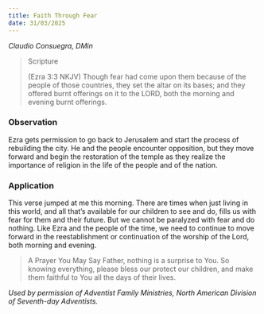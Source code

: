 ```yaml
---
title: Faith Through Fear
date: 31/03/2025
---
```


_Claudio Consuegra, DMin_

> <p>Scripture</p>
> (Ezra 3:3 NKJV) Though fear had come upon them because of the people of those countries, they set the altar on its bases; and they offered burnt offerings on it to the LORD, both the morning and evening burnt offerings.

### Observation

Ezra gets permission to go back to Jerusalem and start the process of rebuilding the city. He and the people encounter opposition, but they move forward and begin the restoration of the temple as they realize the importance of religion in the life of the people and of the nation.

### Application

This verse jumped at me this morning. There are times when just living in this world, and all that’s available for our children to see and do, fills us with fear for them and their future. But we cannot be paralyzed with fear and do nothing. Like Ezra and the people of the time, we need to continue to move forward in the reestablishment or continuation of the worship of the Lord, both morning and evening.

> <callout>A Prayer You May Say</callout>
> Father, nothing is a surprise to You. So knowing everything, please bless our protect our children, and make them faithful to You all the days of their lives.

_Used by permission of Adventist Family Ministries, North American Division of Seventh-day Adventists._